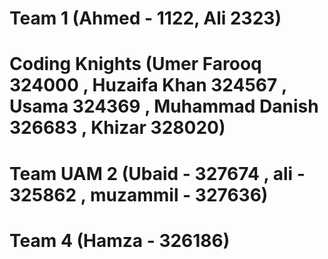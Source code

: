 # Team 1 (Ahmed - 1122, Ali 2323)
# Coding Knights (Umer Farooq 324000 , Huzaifa Khan 324567 , Usama 324369 , Muhammad Danish 326683 , Khizar 328020)
# Team UAM  2 (Ubaid - 327674 , ali - 325862 , muzammil - 327636)
# Team 4 (Hamza - 326186)